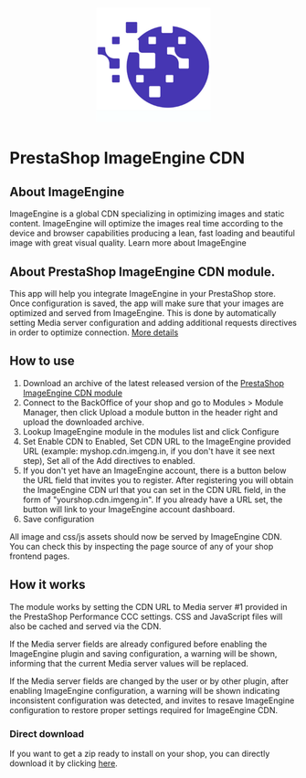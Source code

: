 <h1 align="center"><img src="./logo.png" alt="PrestaShop ImageEngine CDN" width="200"></h1>

# PrestaShop ImageEngine CDN

## About ImageEngine
ImageEngine is a global CDN specializing in optimizing images and static content. 
ImageEngine will optimize the images real time according to the device and browser capabilities producing a lean, 
fast loading and beautiful image with great visual quality. Learn more about ImageEngine

## About PrestaShop ImageEngine CDN module.
This app will help you integrate ImageEngine in your PrestaShop store. Once configuration is saved, 
the app will make sure that your images are optimized and  served from ImageEngine. 
This is done by automatically setting Media server configuration and adding additional requests directives 
in order to optimize connection.
[More details][more-details]

## How to use
1. Download an archive of the latest released version of the [PrestaShop ImageEngine CDN module][direct-download]
2. Connect to the BackOffice of your shop and go to Modules > Module Manager,
then click Upload a module button in the header right and upload the downloaded archive.
3. Lookup ImageEngine module in the modules list and click Configure
4. Set Enable CDN to Enabled, Set CDN URL to the ImageEngine provided URL 
(example: myshop.cdn.imgeng.in, if you don't have it see next step),
Set all of the Add directives to enabled.
5. If you don't yet have an ImageEngine account, there is a button below the URL field that invites you to register.
After registering you will obtain the ImageEngine CDN url that you can set in the CDN URL field, 
in the form of "yourshop.cdn.imgeng.in".
If you already have a URL set, the button will link to your ImageEngine account dashboard.
6. Save configuration

All image and css/js assets should now be served by ImageEngine CDN. 
You can check this by inspecting the page source of any of your shop frontend pages.

## How it works
The module works by setting the CDN URL to Media server #1 provided in the PrestaShop Performance CCC settings.
CSS and JavaScript files will also be cached and served via the CDN.

If the Media server fields are already configured before enabling the ImageEngine plugin and saving configuration, 
a warning will be shown, informing that the current Media server values will be replaced.

If the Media server fields are changed by the user or by other plugin, after enabling ImageEngine configuration, 
a warning will be shown indicating inconsistent configuration was detected, and invites to resave ImageEngine 
configuration to restore proper settings required for ImageEngine CDN.

### Direct download

If you want to get a zip ready to install on your shop, you can directly download it by clicking [here][direct-download].

[direct-download]: https://github.com/imgeng/imageengine-prestashop/releases/latest/download/imageengine.zip
[more-details]: https://support.imageengine.io/hc/en-us/articles/360059820731-PrestaShop-CDN